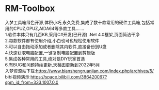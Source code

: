 # RM-Toolbox
入梦工具箱绿色开源,体积小巧,永久免费,集成了数十款常用的硬件工具箱,包括常用的CPUZ,GPUZ,AIDA64等多款工具.......  
1.软件本体只有几百KB,采用C#开发(已开源) .Net 4.0框架,页面简洁干净  
2.每款软件都有使用介绍,小白也可也轻松使用软件  
3.可以自由拖动添加或者删除其内软件,直接备份到U盘  
4.快速获取电脑配置,一键复制电脑配置到剪辑版  
5.集成各种常用的工具,绝对是DIY玩家首选  
6.有BUG和问题持续更新,天梯图更新到2022年5月  
入梦资源站下载:https://www.bianshengruanjian.com/index.php/archives/5/  
bibi视频演示:https://space.bilibili.com/386420067?spm_id_from=333.1007.0.0  

